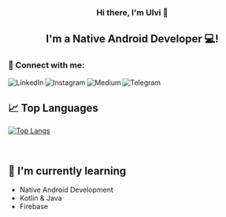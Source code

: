 <h3 align="center">
Hi there, I'm Ulvi</a> 👋
</h3>

<h2 align="center">
I'm a Native Android Developer 💻!
</h2> 

### 🤝 Connect with me:


<a href="https://www.linkedin.com/in/ulvi-rahimli-001083238/" target="_blank"><img align="left" src="https://img.shields.io/badge/linkedin-%230077B5.svg?style=for-the-badge&logo=linkedin&logoColor=white" alt="LinkedIn"/></a>

<a href="https://www.instagram.com/oolyvi/" target="_blank"><img align="left" src="https://img.shields.io/badge/Instagram-%23E4405F.svg?style=for-the-badge&logo=Instagram&logoColor=white" alt="Instagram"/></a>

<a href="https://medium.com/@oolyvi" target="_blank"><img align="left" src="https://img.shields.io/badge/Medium-12100E?style=for-the-badge&logo=medium&logoColor=white" alt="Medium"/></a>

<a href="https://t.me/oolyvi" target="_blank"><img align="left" src="https://img.shields.io/badge/Telegram-2CA5E0?style=for-the-badge&logo=telegram&logoColor=white" alt="Telegram"/></a>

<br>

## 📈 Top Languages 

[![Top Langs](https://github-readme-stats.vercel.app/api/top-langs/?username=oolyvi&layout=donut&show_icons=true&theme=chartreuse-dark&bg_color=00000000)](https://github.com/anuraghazra/github-readme-stats)

<br>

## 🌱 I'm currently learning

- Native Android Development
- Kotlin & Java
- Firebase
